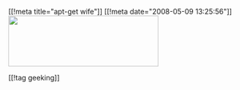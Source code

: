 [[!meta  title="apt-get wife"]]
[[!meta  date="2008-05-09 13:25:56"]]
<a href="http://pjatt.net/images/2008/05/apt-get_wife.png"><img class="aligncenter size-medium wp-image-530" title="apt-get wife" src="http://pjatt.net/images/2008/05/apt-get_wife.png" alt="" width="300" height="102"  /></a>

[[!tag  geeking]]